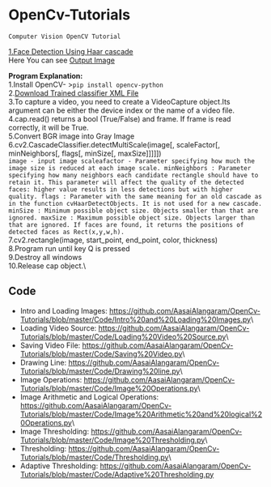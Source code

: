 # OpenCv-Tutorials
`Computer Vision OpenCV Tutorial`

[1.Face Detection Using Haar cascade](https://github.com/AasaiAlangaram/OpenCv-Tutorials/blob/master/Face%20detection/Face%20Detection%20using%20Haar%20Cascade%20OpenCv.py)\
Here You can see [Output Image](https://github.com/AasaiAlangaram/OpenCv-Tutorials/blob/master/Images/Face%20Detection%20Haar%20Cascade.PNG)

**Program Explanation:**\
1.Install OpenCV- >`pip install opencv-python`\
2.[Download Trained classifier XML File]( https://raw.githubusercontent.com/opencv/opencv/master/data/haarcascades/haarcascade_frontalface_default.xml)\
3.To capture a video, you need to create a VideoCapture object.Its argument can be either the device index or the name of a video file.\
4.cap.read() returns a bool (True/False) and frame. If frame is read correctly, it will be True.\
5.Convert BGR image into Gray Image\
6.cv2.CascadeClassifier.detectMultiScale(image[, scaleFactor[, minNeighbors[, flags[, minSize[, maxSize]]]]]) \
`image - input image
scaleafactor - Parameter specifying how much the image size is reduced at each image scale.
minNeighbors : Parameter specifying how many neighbors each candidate rectangle should have to retain it. This parameter will affect the quality of the detected faces: higher value results in less detections but with higher quality.
flags : Parameter with the same meaning for an old cascade as in the function cvHaarDetectObjects. It is not used for a new cascade.
minSize : Minimum possible object size. Objects smaller than that are ignored.
maxSize : Maximum possible object size. Objects larger than that are ignored.
If faces are found, it returns the positions of detected faces as Rect(x,y,w,h).`\
7.cv2.rectangle(image, start_point, end_point, color, thickness)\
8.Program run until key Q is pressed\
9.Destroy all windows\
10.Release cap object.\

## Code
* Intro and Loading Images: <https://github.com/AasaiAlangaram/OpenCv-Tutorials/blob/master/Code/Intro%20and%20Loading%20Images.py>\
* Loading Video Source: <https://github.com/AasaiAlangaram/OpenCv-Tutorials/blob/master/Code/Loading%20Video%20Source.py>\
* Saving Video File: <https://github.com/AasaiAlangaram/OpenCv-Tutorials/blob/master/Code/Saving%20Video.py>\
* Drawing Line: <https://github.com/AasaiAlangaram/OpenCv-Tutorials/blob/master/Code/Drawing%20line.py>\
* Image Operations: <https://github.com/AasaiAlangaram/OpenCv-Tutorials/blob/master/Code/Image%20Operations.py>\
* Image Arithmetic and Logical Operations: <https://github.com/AasaiAlangaram/OpenCv-Tutorials/blob/master/Code/Image%20Arithmetic%20and%20logical%20Operations.py>\
* Image Thresholding: <https://github.com/AasaiAlangaram/OpenCv-Tutorials/blob/master/Code/Image%20Thresholding.py>\
* Thresholding: <https://github.com/AasaiAlangaram/OpenCv-Tutorials/blob/master/Code/Thresholding.py>\
* Adaptive Thresholding: <https://github.com/AasaiAlangaram/OpenCv-Tutorials/blob/master/Code/Adaptive%20Thresholding.py>
